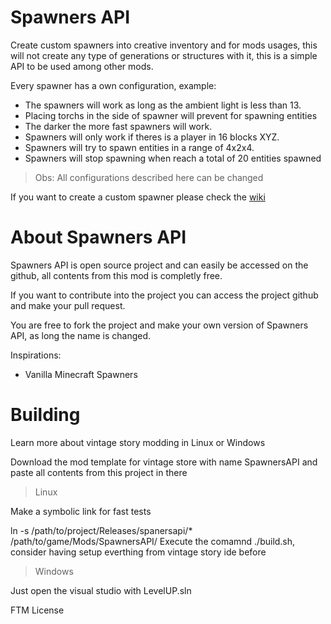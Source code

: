 # Spawners API
Create custom spawners into creative inventory and for mods usages, this will not create any type of generations or structures with it, this is a simple API to be used among other mods.

Every spawner has a own configuration, example:
- The spawners will work as long as the ambient light is less than 13.
- Placing torchs in the side of spawner will prevent for spawning entities
- The darker the more fast spawners will work.
- Spawners will only work if theres is a player in 16 blocks XYZ.
- Spawners will try to spawn entities in a range of 4x2x4.
- Spawners will stop spawning when reach a total of 20 entities spawned
> Obs: All configurations described here can be changed

If you want to create a custom spawner please check the [wiki](https://github.com/LeandroTheDev/spawners_api/wiki)

# About Spawners API
Spawners API is open source project and can easily be accessed on the github, all contents from this mod is completly free.

If you want to contribute into the project you can access the project github and make your pull request.

You are free to fork the project and make your own version of Spawners API, as long the name is changed.

Inspirations:
- Vanilla Minecraft Spawners

# Building
Learn more about vintage story modding in Linux or Windows

Download the mod template for vintage store with name SpawnersAPI and paste all contents from this project in there

> Linux

Make a symbolic link for fast tests

ln -s /path/to/project/Releases/spanersapi/* /path/to/game/Mods/SpawnersAPI/
Execute the comamnd ./build.sh, consider having setup everthing from vintage story ide before

> Windows

Just open the visual studio with LevelUP.sln

FTM License
